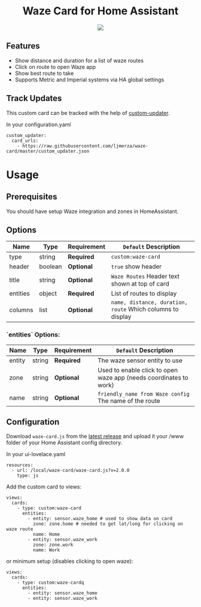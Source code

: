 <h1 align="center">Waze Card for Home Assistant</h1>

<p align="center">
  <img src='https://i.imgur.com/PrqeVYJ.png' />
</p>

<h2>Features</h2>

* Show distance and duration for a list of waze routes
* Click on route to open Waze app
* Show best route to take
* Supports Metric and Imperial systems via HA global settings

<h2>Track Updates</h2>

This custom card can be tracked with the help of [custom-updater](https://github.com/custom-components/custom_updater).

In your configuration.yaml

```
custom_updater:
  card_urls:
    - https://raw.githubusercontent.com/ljmerza/waze-card/master/custom_updater.json
```

<h1>Usage</h1>
<h2>Prerequisites</h2>
You should have setup Waze integration and zones in HomeAssistant.

<h2>Options</h2>

| Name | Type | Requirement | `Default` Description
| ---- | ---- | ------- | -----------
| type | string | **Required** | `custom:waze-card`
| header | boolean | **Optional** | `true` show header
| title | string | **Optional** | `Waze Routes` Header text shown at top of card
| entities | object | **Required** | List of routes to display
| columns | list | **Optional** | `name, distance, duration, route` Which columns to display

<h3>`entities` Options:</h3>

| Name | Type | Requirement | `Default` Description
| ---- | ---- | ------- | -----------
| entity | string | **Required** | The waze sensor entity to use 
| zone | string | **Optional** | Used to enable click to open waze app (needs coordinates to work)
| name | string | **Optional** | `friendly_name from Waze config` The name of the route


<h2>Configuration</h2>

Download `waze-card.js` from the [latest release](https://github.com/ljmerza/waze-card/releases/latest/) and upload it your /www folder of your Home Assistant config directory.

In your ui-lovelace.yaml

```
resources:
  - url: /local/waze-card/waze-card.js?v=2.0.0
    type: js
```

Add the custom card to views:

```
views:
  cards:
    - type: custom:waze-card
      entities:
        - entity: sensor.waze_home # used to show data on card
          zone: zone.home # needed to get lat/long for clicking on waze route
          name: Home
        - entity: sensor.waze_work
          zone: zone.work
          name: Work
```

or minimum setup (disables clicking to open waze):

```
views:
  cards:
    - type: custom:waze-cardq
      entities:
        - entity: sensor.waze_home
        - entity: sensor.waze_work
```

